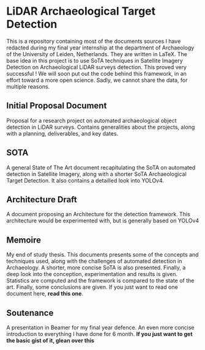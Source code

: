# LiDAR Archaeological Target Detection
This is a repository containing most of the documents sources I have redacted during my final year internship at the department of Archaeology of the University of Leiden, Netherlands. They are written in LaTeX. The base idea in this project is to use SoTA techniques in Satellite Imagery Detection on Archaeological LiDAR surveys detection. This proved very successful ! We will soon put out the code behind this framework, in an effort toward a more open science. Sadly, we cannot share the data, for multiple reasons.

## Initial Proposal Document
Proposal for a research project on automated archaeological object detection in LiDAR surveys. Contains generalities about the projects, along with a planning, deliverables, and key dates.

## SOTA
A general State of The Art document recapitulating the SoTA on automated detection in Satellite Imagery, along with a shorter SoTA Archaeological Target Detection.  It also contains a detailled look into YOLOv4.

## Architecture Draft
A document proposing an Architecture for the detection framework. This architecture would be experimented with, but is generally based on YOLOv4

## Memoire
My end of study thesis. This documents presents some of the concepts and techniques used, along with the challenges of automated detection in Archaeology. A shorter, more concise SoTA is also presented. Finally, a deep look into the conception, experimentation and results is given. Statistics are computed and the framework is compared to the state of the art. Finally, some conclusions are given. If you just want to read one document here, **read this one**.

## Soutenance 
A presentation in Beamer for my final year defence. An even more concise introduction to everything I have done for 6 month. **If you just want to get the basic gist of it, glean over this**
